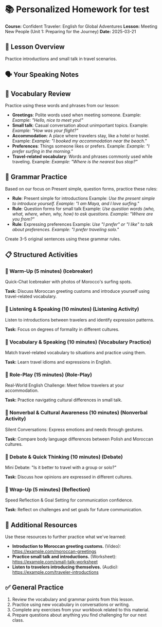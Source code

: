 # 📚 Personalized Homework for test

**Course:** Confident Traveler: English for Global Adventures
**Lesson:** Meeting New People (Unit 1: Preparing for the Journey)
**Date:** 2025-03-21

## 🎯 Lesson Overview
Practice introductions and small talk in travel scenarios.

## 🗣️ Your Speaking Notes
## 📘 Vocabulary Review
Practice using these words and phrases from our lesson:

- **Greetings**: Polite words used when meeting someone.
  Example: *Example: "Hello, nice to meet you!"*
- **Small talk**: Casual conversation about unimportant topics.
  Example: *Example: "How was your flight?"*
- **Accommodation**: A place where travelers stay, like a hotel or hostel.
  Example: *Example: "I booked my accommodation near the beach."*
- **Preferences**: Things someone likes or prefers.
  Example: *Example: "I prefer surfing in the morning."*
- **Travel-related vocabulary**: Words and phrases commonly used while traveling.
  Example: *Example: "Where is the nearest bus stop?"*

## 📖 Grammar Practice
Based on our focus on Present simple, question forms, practice these rules:

- **Rule**: Present simple for introductions
  Example: *Use the present simple to introduce yourself. Example: "I am Maya, and I love surfing."*
- **Rule**: Question forms for small talk
  Example: *Use question words (who, what, where, when, why, how) to ask questions. Example: "Where are you from?"*
- **Rule**: Expressing preferences
  Example: *Use "I prefer" or "I like" to talk about preferences. Example: "I prefer traveling solo."*

Create 3-5 original sentences using these grammar rules.

## 📋 Structured Activities
### 🏡 Warm-Up (5 minutes) (Icebreaker)
Quick-Chat Icebreaker with photos of Morocco's surfing spots.

**Task:** Discuss Moroccan greeting customs and introduce yourself using travel-related vocabulary.

### 🏡 Listening & Speaking (10 minutes) (Listening Activity)
Listen to introductions between travelers and identify expression patterns.

**Task:** Focus on degrees of formality in different cultures.

### 🏡 Vocabulary & Speaking (10 minutes) (Vocabulary Practice)
Match travel-related vocabulary to situations and practice using them.

**Task:** Learn travel idioms and expressions in English.

### 🏡 Role-Play (15 minutes) (Role-Play)
Real-World English Challenge: Meet fellow travelers at your accommodation.

**Task:** Practice navigating cultural differences in small talk.

### 🏡 Nonverbal & Cultural Awareness (10 minutes) (Nonverbal Activity)
Silent Conversations: Express emotions and needs through gestures.

**Task:** Compare body language differences between Polish and Moroccan cultures.

### 🏡 Debate & Quick Thinking (10 minutes) (Debate)
Mini Debate: "Is it better to travel with a group or solo?"

**Task:** Discuss how opinions are expressed in different cultures.

### 🏡 Wrap-Up (5 minutes) (Reflection)
Speed Reflection & Goal Setting for communication confidence.

**Task:** Reflect on challenges and set goals for future communication.

## 🔗 Additional Resources
Use these resources to further practice what we've learned:

- **Introduction to Moroccan greeting customs.** (Video): https://example.com/moroccan-greetings
- **Practice small talk and introductions.** (Worksheet): https://example.com/small-talk-worksheet
- **Listen to travelers introducing themselves.** (Audio): https://example.com/traveler-introductions

## ✅ General Practice
1. Review the vocabulary and grammar points from this lesson.
2. Practice using new vocabulary in conversations or writing.
3. Complete any exercises from your workbook related to this material.
4. Prepare questions about anything you find challenging for our next class.

